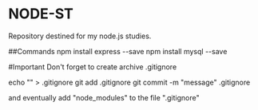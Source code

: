 # NODE-ST
Repository destined for my node.js studies.

##Commands
npm install express --save
npm install mysql --save

#Important
Don't forget to create archive .gitignore

echo "" > .gitignore
git add .gitignore
git commit -m "message" .gitignore

and eventually add "node_modules" to the file ".gitignore"
